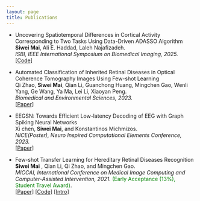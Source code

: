 ```yaml
---
layout: page
title: Publications
---
```


- Uncovering Spatiotemporal Differences in Cortical Activity Corresponding to Two Tasks Using Data-Driven ADASSO Algorithm  
   **Siwei Mai**, Ali E. Haddad, Laleh Najafizadeh.  
   _ISBI, IEEE International Symposium on Biomedical Imaging, 2025._  
   [\[Code\]](https://github.com/Integrated-Systems-NeuroImaging-Lab/ISBI2025-ADASSO)

- Automated Classification of Inherited Retinal Diseases in Optical Coherence Tomography Images Using Few-shot Learning  
   Qi Zhao, **Siwei Mai**, Qian Li, Guanchong Huang, Mingchen Gao, Wenli Yang, Ge Wang, Ya Ma, Lei Li, Xiaoyan Peng.  
   _Biomedical and Environmental Sciences, 2023._  
   [\[Paper\]](https://www.sciencedirect.com/science/article/pii/S0895398823000715)

- EEGSN: Towards Efficient Low-latency Decoding of EEG with Graph Spiking Neural Networks  
   Xi chen, **Siwei Mai**, and Konstantinos Michmizos.  
   _NICE(Poster), Neuro Inspired Computational Elements Conference, 2023._  
   [\[Paper\]](https://arxiv.org/abs/2304.07655)

- Few-shot Transfer Learning for Hereditary Retinal Diseases Recognition  
   **Siwei Mai** , Qian Li, Qi Zhao, and Mingchen Gao.  
   _MICCAI, International Conference on Medical Image Computing and Computer-Assisted Intervention, 2021._
  <span style="color:#008000">(Early Acceptance (13%), Student Travel Award)</span>.  
   [\[Paper\]](https://link.springer.com/chapter/10.1007/978-3-030-87237-3_10) [\[Code\]](https://github.com/hatute/FSTL4HRDR) [\[Intro\]](https://rdcu.be/cRjPD)
